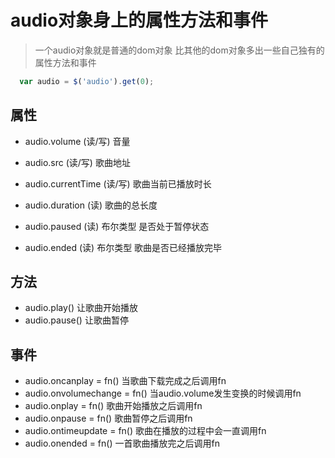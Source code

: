# audio对象身上的属性方法和事件
> 一个audio对象就是普通的dom对象
> 比其他的dom对象多出一些自己独有的属性方法和事件
```javascript
  var audio = $('audio').get(0);
```
## 属性

* audio.volume       (读/写)    音量
* audio.src          (读/写)    歌曲地址
* audio.currentTime  (读/写)    歌曲当前已播放时长
* audio.duration     (读)       歌曲的总长度

* audio.paused       (读)       布尔类型 是否处于暂停状态
* audio.ended        (读)       布尔类型 歌曲是否已经播放完毕

## 方法

* audio.play()       让歌曲开始播放
* audio.pause()      让歌曲暂停

## 事件

* audio.oncanplay = fn()       当歌曲下载完成之后调用fn
* audio.onvolumechange = fn()  当audio.volume发生变换的时候调用fn
* audio.onplay = fn()          歌曲开始播放之后调用fn
* audio.onpause = fn()         歌曲暂停之后调用fn
* audio.ontimeupdate = fn()    歌曲在播放的过程中会一直调用fn
* audio.onended = fn()         一首歌曲播放完之后调用fn
